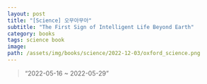 ```yaml
---
layout: post
title: "[Science] 오무아무아"
subtitle: "The First Sign of Intelligent Life Beyond Earth"
category: books
tags: science book
image:
path: /assets/img/books/science/2022-12-03/oxford_science.png
---
```


> “2022-05-16 ~ 2022-05-29”
